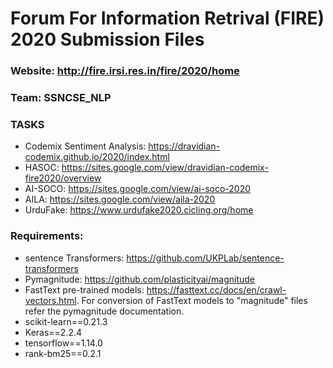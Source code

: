 # Forum For Information Retrival (FIRE) 2020 Submission Files
### Website: http://fire.irsi.res.in/fire/2020/home
### Team: SSNCSE_NLP
### TASKS
  - Codemix Sentiment Analysis: https://dravidian-codemix.github.io/2020/index.html
  - HASOC: https://sites.google.com/view/dravidian-codemix-fire2020/overview
  - AI-SOCO: https://sites.google.com/view/ai-soco-2020 
  - AILA: https://sites.google.com/view/aila-2020
  - UrduFake: https://www.urdufake2020.cicling.org/home
### Requirements:
  - sentence Transformers: https://github.com/UKPLab/sentence-transformers
  - Pymagnitude: https://github.com/plasticityai/magnitude
  - FastText pre-trained models: https://fasttext.cc/docs/en/crawl-vectors.html.
    For conversion of FastText models to "magnitude" files refer the pymagnitude documentation.
  - scikit-learn==0.21.3
  - Keras==2.2.4
  - tensorflow==1.14.0
  - rank-bm25==0.2.1
